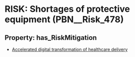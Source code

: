 # RISK: __Shortages of protective equipment__ (PBN__Risk_478)

## Property: has_RiskMitigation

* [Accelerated digital transformation of healthcare delivery](PBN__RiskMitigation_675)

